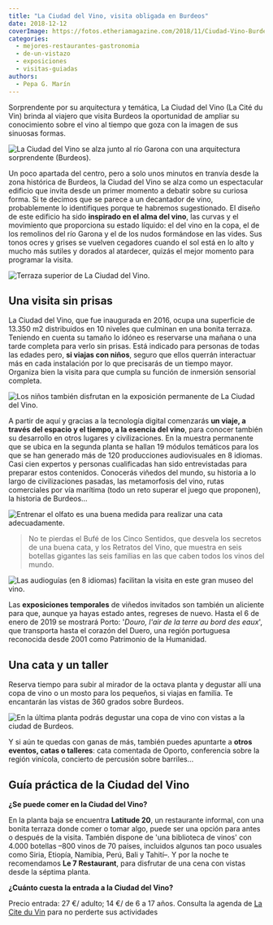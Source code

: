 ```yaml
---
title: "La Ciudad del Vino, visita obligada en Burdeos"
date: 2018-12-12
coverImage: https://fotos.etheriamagazine.com/2018/11/Ciudad-Vino-Burdeos-1.jpg
categories: 
  - mejores-restaurantes-gastronomia
  - de-un-vistazo
  - exposiciones
  - visitas-guiadas
authors: 
  - Pepa G. Marín
---
```


Sorprendente por su arquitectura y temática, La Ciudad del Vino (La Cité du Vin) brinda 
al viajero que visita Burdeos la oportunidad de ampliar su conocimiento sobre el vino al 
tiempo que goza con la imagen de sus sinuosas formas. 

![La Ciudad del Vino se alza junto al río Garona con una arquitectura sorprendente (Burdeos).](https://fotos.etheriamagazine.com/2018/12/Cite-du-Vin-Credit-Arnaud-Bertrande_format_1600x900-1024x576.jpg "La Ciudad del Vino se alza junto al río Garona con una arquitectura sorprendente (Burdeos). © Arnaud Bertrande")

Un poco apartada del centro, pero a solo unos minutos en tranvía desde la zona histórica 
de Burdeos, la Ciudad del Vino se alza como un espectacular edificio que invita desde un 
primer momento a debatir sobre su curiosa forma. Si te decimos que se parece a un 
decantador de vino, probablemente lo identifiques porque te habremos sugestionado. El 
diseño de este edificio ha sido **inspirado en el alma del vino**, las curvas y el 
movimiento que proporciona su estado líquido: el del vino en la copa, el de los 
remolinos del río Garona y el de los nudos formándose en las vides. Sus tonos ocres y 
grises se vuelven cegadores cuando el sol está en lo alto y mucho más sutiles y dorados 
al atardecer, quizás el mejor momento para programar la visita. 

![Terraza superior de La Ciudad del Vino.](https://fotos.etheriamagazine.com/2018/11/Ciudad-Vino-Burdeos-2-1024x684.jpg "Terraza superior de La Ciudad del Vino. © P.G.")

## Una visita sin prisas

La Ciudad del Vino, que fue inaugurada en 2016, ocupa una superficie de 13.350 m2 
distribuidos en 10 niveles que culminan en una bonita terraza. Teniendo en cuenta su 
tamaño lo idóneo es reservarse una mañana o una tarde completa para verlo sin prisas. 
Está indicado para personas de todas las edades pero, **si viajas con niños**, seguro 
que ellos querrán interactuar más en cada instalación por lo que precisarás de un tiempo 
mayor. Organiza bien la visita para que cumpla su función de inmersión sensorial 
completa. 

![Los niños también disfrutan en la exposición permanente de La Ciudad del Vino.](https://fotos.etheriamagazine.com/2018/11/Ciudad-Vino-Burdeos-5-1024x683.jpg "Los niños también disfrutan en la exposición permanente de La Ciudad del Vino. © P.G.")

A partir de aquí y gracias a la tecnología digital comenzarás **un viaje, a través del 
espacio y el tiempo, a la esencia del vino**, para conocer también su desarrollo en 
otros lugares y civilizaciones. En la muestra permanente que se ubica en la segunda 
planta se hallan 19 módulos temáticos para los que se han generado más de 120 
producciones audiovisuales en 8 idiomas. Casi cien expertos y personas cualificadas han 
sido entrevistadas para preparar estos contenidos. Conocerás viñedos del mundo, su 
historia a lo largo de civilizaciones pasadas, las metamorfosis del vino, rutas 
comerciales por vía marítima (todo un reto superar el juego que proponen), la historia 
de Burdeos… 

![Entrenar el olfato es una buena medida para realizar una cata adecuadamente.](https://fotos.etheriamagazine.com/2018/11/Ciudad-Vino-Burdeos-3-1024x684.jpg "Entrenar el olfato es una buena medida para realizar una cata adecuadamente. © P.G.")

> No te pierdas el Bufé de los Cinco Sentidos, que desvela los secretos de una buena cata, 
> y los Retratos del Vino, que muestra en seis botellas gigantes las seis familias en las 
> que caben todos los vinos del mundo. 

![Las audioguías (en 8 idiomas) facilitan la visita en este gran museo del vino.](https://fotos.etheriamagazine.com/2018/11/Ciudad-Vino-Burdeos-7-1024x683.jpg "Las audioguías (en 8 idiomas) facilitan la visita en este gran museo del vino. © P.G.")

Las **exposiciones temporales** de viñedos invitados son también un aliciente para que, 
aunque ya hayas estado antes, regreses de nuevo. Hasta el 6 de enero de 2019 se mostrará 
Porto: '_Douro, l'air de la terre au bord des eaux_', que transporta hasta el corazón 
del Duero, una región portuguesa reconocida desde 2001 como Patrimonio de la Humanidad. 

## Una cata y un taller

Reserva tiempo para subir al mirador de la octava planta y degustar allí una copa de 
vino o un mosto para los pequeños, si viajas en familia. Te encantarán las vistas de 360 
grados sobre Burdeos. 

![En la última planta podrás degustar una copa de vino con vistas a la ciudad de Burdeos.](https://fotos.etheriamagazine.com/2018/11/Ciudad-Vino-Burdeos-8-1024x683.jpg "En la última planta podrás degustar una copa de vino con vistas a la ciudad de Burdeos. © P.G.")

Y si aún te quedas con ganas de más, también puedes apuntarte a **otros eventos, catas o 
talleres**: cata comentada de Oporto, conferencia sobre la región vinícola, concierto de 
percusión sobre barriles... 

## Guía práctica de la Ciudad del Vino

**¿Se puede comer en la Ciudad del Vino?** 

En la planta baja se encuentra **Latitude 20**, un restaurante informal, con una bonita 
terraza donde comer o tomar algo, puede ser una opción para antes o después de la 
visita. También dispone de 'una biblioteca de vinos' con 4.000 botellas –800 vinos de 70 
países, incluidos algunos tan poco usuales como Siria, Etiopía, Namibia, Perú, Bali y 
Tahití–. Y por la noche te recomendamos **Le 7 Restaurant**, para disfrutar de una cena 
con vistas desde la séptima planta. 

**¿Cuánto cuesta la entrada a la Ciudad del Vino?** 

Precio entrada: 27 €/ adulto; 14 €/ de 6 a 17 años. Consulta la agenda de [La Cite du 
Vin](https://www.laciteduvin.com/es) para no perderte sus actividades
